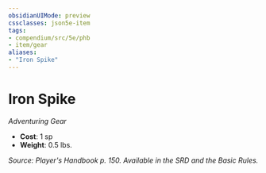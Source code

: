 ```yaml
---
obsidianUIMode: preview
cssclasses: json5e-item
tags:
- compendium/src/5e/phb
- item/gear
aliases: 
- "Iron Spike"
---
```

# Iron Spike
*Adventuring Gear*  

- **Cost**: 1 sp
- **Weight**: 0.5 lbs.

*Source: Player's Handbook p. 150. Available in the SRD and the Basic Rules.*